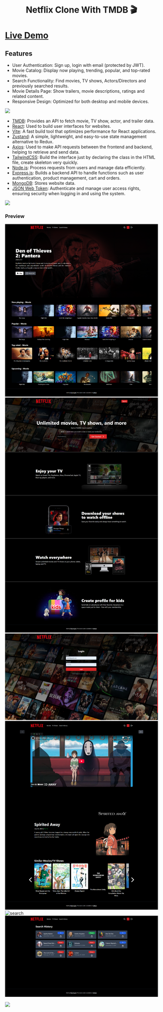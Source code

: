 <h1 align="center">Netflix Clone With TMDB 🎬</h1>

# [Live Demo](https://netflix-clone-7y9r.onrender.com/)

## Features

- User Authentication: Sign up, login with email (protected by JWT).
- Movie Catalog: Display now playing, trending, popular, and top-rated movies.
- Search Functionality: Find movies, TV shows, Actors/Directors and previously searched results.
- Movie Details Page: Show trailers, movie descriptions, ratings and related content.
- Responsive Design: Optimized for both desktop and mobile devices.

![](https://i.imgur.com/waxVImv.png)

- [TMDB](https://www.themoviedb.org/): Provides an API to fetch movie, TV show, actor, and trailer data.
- [React](https://reactjs.org/): Used to build user interfaces for websites.
- [Vite](https://vite.dev/guide/): A fast build tool that optimizes performance for React applications.
- [Zustand](https://zustand-demo.pmnd.rs/): A simple, lightweight, and easy-to-use state management alternative to Redux.
- [Axios](https://axios-http.com/docs/intro): Used to make API requests between the frontend and backend, helping to retrieve and send data.
- [TailwindCSS](https://tailwindcss.com): Build the interface just by declaring the class in the HTML file, create skeleton very quickly.
- [Node.js](https://nodejs.org/docs/latest/api/): Process requests from users and manage data efficiently.
- [Express.js](https://expressjs.com/): Builds a backend API to handle functions such as user authentication, product management, cart and orders.
- [MongoDB](https://www.mongodb.com/): Stores website data.
- [JSON Web Token](hhttps://www.npmjs.com/package/jsonwebtoken): Authenticate and manage user access rights, ensuring security when logging in and using the system.

![](https://i.imgur.com/waxVImv.png)

### Preview

![homepage-2](frontend/public/screenshoots-readme/homepage-2.png)
![homepage-1](frontend/public/screenshoots-readme/homepage-1.png)
![login](frontend/public/screenshoots-readme/login.png)
![detail](frontend/public/screenshoots-readme/detail.png)
![search](frontend/public/screenshoots-readme/search.png)
![search-history](frontend/public/screenshoots-readme/search-history.png)

![](https://i.imgur.com/waxVImv.png)

